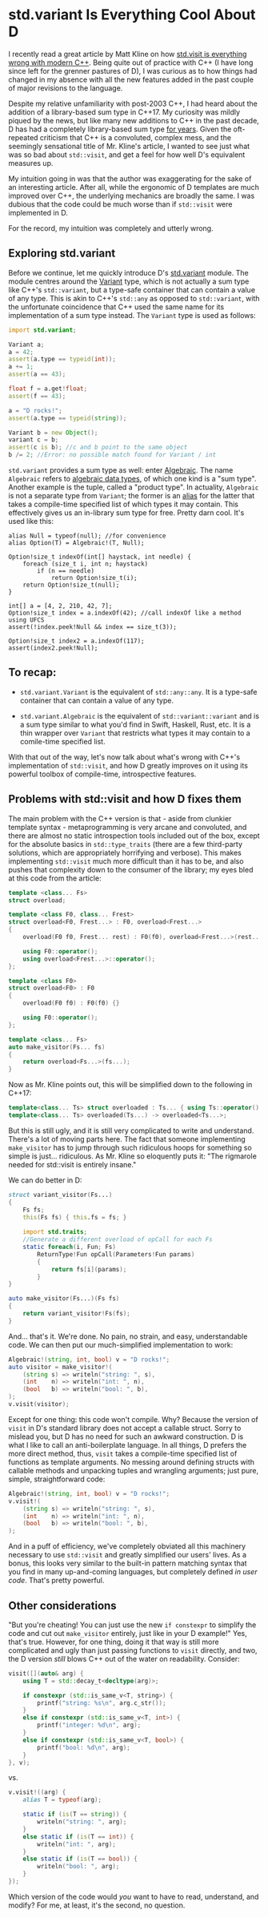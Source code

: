 # std.variant Is Everything Cool About D

I recently read a great article by Matt Kline on how [std.visit is everything wrong with modern C++](https://bitbashing.io/std-visit.html). Being quite
out of practice with C++ (I have long since left for the grenner pastures of D), I was curious as to how things had changed
in my absence with all the new features added in the past couple of major revisions to the language.

Despite my relative unfamiliarity with post-2003 C++, I had heard about the addition of a library-based sum type in
C++17. My curiosity was mildly piqued by the news, but like many new additions to C++ in the past decade, D has had a
completely library-based sum type [for years](https://github.com/dlang/phobos/blob/eec6be69edec9601f9f856afcd25a797e845c181/std/variant.d). Given the oft-repeated criticism that C++ is a convoluted, complex 
mess, and the seemingly sensational title of Mr. Kline's article, I wanted to see just what was so bad about `std::visit`,
and get a feel for how well D's equivalent measures up.

My intuition going in was that the author was exaggerating for the sake of an interesting article. After all, while
the ergonomic of D templates are much improved over C++, the underlying mechanics are broadly the same. I was dubious
that the code could be much worse than if `std::visit` were implemented in D.

For the record, my intuition was completely and utterly wrong.


## Exploring std.variant

Before we continue, let me quickly introduce D's [std.variant](https://dlang.org/phobos/std_variant.html) module. The module centres around the [Variant](https://dlang.org/phobos/std_variant.html#.Variant)
type, which is not actually a sum type like C++'s `std::variant`, but a type-safe container that can contain a value of 
any type. This is akin to C++'s `std::any` as opposed to `std::variant`, with the unfortunate coincidence that C++ used the same
name for its implementation of a sum type instead. The `Variant` type is used as follows:

```D
import std.variant;

Variant a;
a = 42;
assert(a.type == typeid(int));
a += 1;
assert(a == 43);

float f = a.get!float;
assert(f == 43);

a = "D rocks!";
assert(a.type == typeid(string));

Variant b = new Object();
variant c = b;
assert(c is b); //c and b point to the same object
b /= 2; //Error: no possible match found for Variant / int

```

`std.variant` provides a sum type as well: enter [Algebraic](https://dlang.org/phobos/std_variant.html#.Algebraic). The name `Algebraic` refers to 
[algebraic data types](https://en.wikipedia.org/wiki/Algebraic_data_type), of which one kind is a "sum type". Another
example is the tuple, called a "product type". In actuality, `Algebraic` is not a separate type from `Variant`; the
former is an [alias](https://dlang.org/spec/declaration.html#alias) for the latter that takes a compile-time specified list of which types it may contain.
This effectively gives us an in-library sum type for free. Pretty darn cool. It's used like this:

```
alias Null = typeof(null); //for convenience
alias Option(T) = Algebraic!(T, Null);

Option!size_t indexOf(int[] haystack, int needle) {
    foreach (size_t i, int n; haystack)
        if (n == needle)
        	return Option!size_t(i);
    return Option!size_t(null);
}

int[] a = [4, 2, 210, 42, 7];
Option!size_t index = a.indexOf(42); //call indexOf like a method using UFCS
assert(!index.peek!Null && index == size_t(3));

Option!size_t index2 = a.indexOf(117);
assert(index2.peek!Null);
```


## To recap:

- `std.variant.Variant` is the equivalent of `std::any::any`. It is a type-safe container that can contain a value of 
any type.

- `std.variant.Algebraic` is the equivalent of `std::variant::variant` and is a sum type similar to what you'd find in 
Swift, Haskell, Rust, etc. It is a thin wrapper over `Variant` that restricts what types it may contain to a comile-time
specified list.

With that out of the way, let's now talk about what's wrong with C++'s implementation of `std::visit`, and how 
D greatly improves on it using its powerful toolbox of compile-time, introspective features.


## Problems with std::visit and how D fixes them

The main problem with the C++ version is that - aside from clunkier template syntax - metaprogramming is very arcane
and convoluted, and there are almost no static introspection tools included out of the box, except for the absolute
basics in `std::type_traits` (there are a few third-party solutions, which are appropriately horrifying and verbose).
This makes implementing `std::visit` much more difficult than it has to be, and also pushes that complexity down to the
consumer of the library; my eyes bled at this code from the article:

```C++
template <class... Fs>
struct overload;

template <class F0, class... Frest>
struct overload<F0, Frest...> : F0, overload<Frest...>
{
    overload(F0 f0, Frest... rest) : F0(f0), overload<Frest...>(rest...) {}

    using F0::operator();
    using overload<Frest...>::operator();
};

template <class F0>
struct overload<F0> : F0
{
    overload(F0 f0) : F0(f0) {}

    using F0::operator();
};

template <class... Fs>
auto make_visitor(Fs... fs)
{
    return overload<Fs...>(fs...);
}
```

Now as Mr. Kline points out, this will be simplified down to the following in C++17:

```C++
template<class... Ts> struct overloaded : Ts... { using Ts::operator()...; };
template<class... Ts> overloaded(Ts...) -> overloaded<Ts...>;
```

But this is still ugly, and it is still very complicated to write and understand. There's a lot of moving parts here.
The fact that someone implementing `make_visitor` has to jump through such ridiculous hoops for something so simple is
just... ridiculous. As Mr. Kline so eloquently puts it: "The rigmarole needed for std::visit is entirely insane."

We can do better in D:

```D
struct variant_visitor(Fs...)
{
	Fs fs;
    this(Fs fs) { this.fs = fs; }
    
	import std.traits;
	//Generate a different overload of opCall for each Fs
	static foreach(i, Fun; Fs)
		ReturnType!Fun opCall(Parameters!Fun params)
		{
			return fs[i](params);
		}
}

auto make_visitor(Fs...)(Fs fs)
{
	return variant_visitor!Fs(fs);
}
```

And... that's it. We're done. No pain, no strain, and easy, understandable code. We can then put our much-simplified
implementation to work:

```D
Algebraic!(string, int, bool) v = "D rocks!";
auto visitor = make_visitor!(
	(string s) => writeln("string: ", s),
	(int    n) => writeln("int: ", n),
	(bool   b) => writeln("bool: ", b),
);
v.visit(visitor);
```

Except for one thing: this code won't compile. Why? Because the version of `visit` in D's standard library does not 
accept a callable struct. Sorry to mislead you, but D has no need for such an awkward construction. D is what I like to 
call an anti-boilerplate language. In all things, D prefers the more direct method, thus, `visit` takes a compile-time 
specified list of functions as template arguments. No messing around defining structs with callable methods and 
unpacking tuples and wrangling arguments; just pure, simple, straightforward code:

```D
Algebraic!(string, int, bool) v = "D rocks!";
v.visit!(
	(string s) => writeln("string: ", s),
	(int    n) => writeln("int: ", n),
	(bool   b) => writeln("bool: ", b),
);
```

And in a puff of efficiency, we've completely obviated all this machinery necessary to use `std::visit` and greatly
simplified our users' lives. As a bonus, this looks very similar to the built-in pattern matching syntax that you find
in many up-and-coming languages, but completely defined _in user code_. That's pretty powerful.


## Other considerations

"But you're cheating! You can just use the new `if constexpr` to simplify the code and cut out `make_visitor` 
entirely, just like in your D example!" Yes, that's true. However, for one thing, doing it that way is still more 
complicated and ugly than just passing functions to `visit` directly, and two, the D version _still_ blows C++ out of 
the water on readability. Consider:

```C++
visit([](auto& arg) {
    using T = std::decay_t<decltype(arg)>;

    if constexpr (std::is_same_v<T, string>) {
        printf("string: %s\n", arg.c_str());
    }
    else if constexpr (std::is_same_v<T, int>) {
        printf("integer: %d\n", arg);
    }
    else if constexpr (std::is_same_v<T, bool>) {
        printf("bool: %d\n", arg);
    }
}, v);
```

vs.

```D
v.visit!((arg) {
	alias T = typeof(arg);

    static if (is(T == string)) {
        writeln("string: ", arg);
    }
    else static if (is(T == int)) {
        writeln("int: ", arg);
    }
    else static if (is(T == bool)) {
        writeln("bool: ", arg);
    }
});
```

Which version of the code would _you_ want to have to read, understand, and modify? For me, at least, it's the second,
no question.